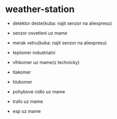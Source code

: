 # weather-station

- detektor deste(kuba: najit senzor na aliexpresu)
- senzor osvetleni  uz mame
- merak vetru(kuba: najit senzor na aliexpresu)
- teplomer  industrialni
- vlhkomer  uz mame(z technicky)
- tlakomer
- hlukomer
- pohybove cidlo  uz mame

- trafo uz mame
- esp   uz mame
